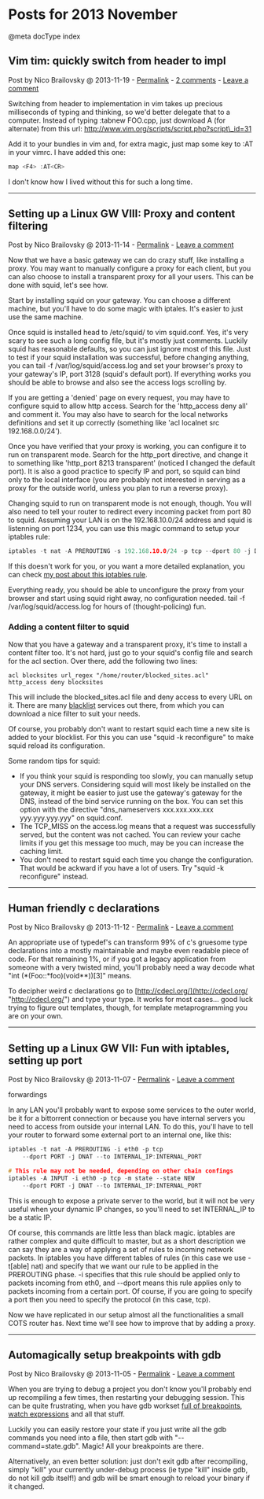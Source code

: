 # Posts for 2013 November

@meta docType index

## Vim tim: quickly switch from header to impl

Post by Nico Brailovsky @ 2013-11-19 - [Permalink](md_blog/2013/1119_Vimtimquicklyswitchfromheadertoimpl.md)  - [2 comments](md_blog/2013/1119_Vimtimquicklyswitchfromheadertoimpl.md) - [Leave a comment](https://github.com/nicolasbrailo/nicolasbrailo.github.io/issues/new?title=Comment@md_blog/2013/1119_Vimtimquicklyswitchfromheadertoimpl.md&body=I%20have%20a%20comment!)

Switching from header to implementation in vim takes up precious milliseconds of typing and thinking, so we'd better delegate that to a computer. Instead of typing :tabnew FOO.cpp, just download A (for alternate) from this url: http://www.vim.org/scripts/script.php?script\_id=31

Add it to your bundles in vim and, for extra magic, just map some key to :AT in your vimrc. I have added this one:

```c++
map <F4> :AT<CR>
```

I don't know how I lived without this for such a long time.








---

## Setting up a Linux GW VIII: Proxy and content filtering

Post by Nico Brailovsky @ 2013-11-14 - [Permalink](md_blog/2013/1114_SettingupaLinuxGWVIIIProxyandcontentfiltering.md)  - [Leave a comment](https://github.com/nicolasbrailo/nicolasbrailo.github.io/issues/new?title=Comment@md_blog/2013/1114_SettingupaLinuxGWVIIIProxyandcontentfiltering.md&body=I%20have%20a%20comment!)

Now that we have a basic gateway we can do crazy stuff, like installing a proxy. You may want to manually configure a proxy for each client, but you can also choose to install a transparent proxy for all your users. This can be done with squid, let's see how.

Start by installing squid on your gateway. You can choose a different machine, but you'll have to do some magic with iptales. It's easier to just use the same machine.

Once squid is installed head to /etc/squid/ to vim squid.conf. Yes, it's very scary to see such a long config file, but it's mostly just comments. Luckily squid has reasonable defaults, so you can just ignore most of this file. Just to test if your squid installation was successful, before changing anything, you can tail -f /var/log/squid/access.log and set your browser's proxy to your gateway's IP, port 3128 (squid's default port). If everything works you should be able to browse and also see the access logs scrolling by.

If you are getting a 'denied' page on every request, you may have to configure squid to allow http access. Search for the 'http\_access deny all' and comment it. You may also have to search for the local networks definitions and set it up correctly (something like 'acl localnet src 192.168.0.0/24').

Once you have verified that your proxy is working, you can configure it to run on transparent mode. Search for the http\_port directive, and change it to something like 'http\_port 8213 transparent' (noticed I changed the default port). It is also a good practice to specify IP and port, so squid can bind only to the local interface (you are probably not interested in serving as a proxy for the outside world, unless you plan to run a reverse proxy).

Changing squid to run on transparent mode is not enough, though. You will also need to tell your router to redirect every incoming packet from port 80 to squid. Assuming your LAN is on the 192.168.10.0/24 address and squid is listenning on port 1234, you can use this magic command to setup your iptables rule:

```c++
iptables -t nat -A PREROUTING -s 192.168.10.0/24 -p tcp --dport 80 -j DNAT --to :1234
```

If this doesn't work for you, or you want a more detailed explanation, you can check [my post about this iptables rule](md_blog/2012/1106_Redirectingconnectionsfromoneporttoanotherwithiptables.md).

Everything ready, you should be able to unconfigure the proxy from your browser and start using squid right away, no configuration needed. tail -f /var/log/squid/access.log for hours of (thought-policing) fun.

### Adding a content filter to squid

Now that you have a gateway and a transparent proxy, it's time to install a content filter too. It's not hard, just go to your squid's config file and search for the acl section. Over there, add the following two lines:

```
acl blocksites url_regex "/home/router/blocked_sites.acl"
http_access deny blocksites
```

This will include the blocked\_sites.acl file and deny access to every URL on it. There are many [blacklist](md_blog/youfoundadeadlink.md) services out there, from which you can download a nice filter to suit your needs.

Of course, you probably don't want to restart squid each time a new site is added to your blocklist. For this you can use "squid -k reconfigure" to make squid reload its configuration.

Some random tips for squid:
* If you think your squid is responding too slowly, you can manually setup your DNS servers. Considering squid will most likely be installed on the gateway, it might be easier to just use the gateway's gateway for the DNS, instead of the bind service running on the box. You can set this option with the directive "dns\_nameservers xxx.xxx.xxx.xxx yyy.yyy.yyy.yyy" on squid.conf.
* The TCP\_MISS on the access.log means that a request was successfully served, but the content was not cached. You can review your cache limits if you get this message too much, may be you can increase the caching limit.
* You don't need to restart squid each time you change the configuration. That would be ackward if you have a lot of users. Try "squid -k reconfigure" instead.





---

## Human friendly c declarations

Post by Nico Brailovsky @ 2013-11-12 - [Permalink](md_blog/2013/1112_Humanfriendlycdeclarations.md)  - [Leave a comment](https://github.com/nicolasbrailo/nicolasbrailo.github.io/issues/new?title=Comment@md_blog/2013/1112_Humanfriendlycdeclarations.md&body=I%20have%20a%20comment!)

An appropriate use of typedef's can transform 99% of c's gruesome type declarations into a mostly maintainable and maybe even readable piece of code. For that remaining 1%, or if you got a legacy application from someone with a very twisted mind, you'll probably need a way decode what "int (\*(Foo::\*foo)(void\*\*))[3]" means.

To decipher weird c declarations go to [http://cdecl.org/](http://cdecl.org/ "http://cdecl.org/") and type your type. It works for most cases... good luck trying to figure out templates, though, for template metaprogramming you are on your own.





---

## Setting up a Linux GW VII: Fun with iptables, setting up port

Post by Nico Brailovsky @ 2013-11-07 - [Permalink](md_blog/2013/1107_SettingupaLinuxGWVIIFunwithiptablessettingupportforwardings.md)  - [Leave a comment](https://github.com/nicolasbrailo/nicolasbrailo.github.io/issues/new?title=Comment@md_blog/2013/1107_SettingupaLinuxGWVIIFunwithiptablessettingupportforwardings.md&body=I%20have%20a%20comment!)

forwardings


In any LAN you'll probably want to expose some services to the outer world, be it for a bittorrent connection or because you have internal servers you need to access from outside your internal LAN. To do this, you'll have to tell your router to forward some external port to an internal one, like this:

```c++
iptables -t nat -A PREROUTING -i eth0 -p tcp
	--dport PORT -j DNAT --to INTERNAL_IP:INTERNAL_PORT

# This rule may not be needed, depending on other chain confings
iptables -A INPUT -i eth0 -p tcp -m state --state NEW
	--dport PORT -j DNAT --to INTERNAL_IP:INTERNAL_PORT
```

This is enough to expose a private server to the world, but it will not be very useful when your dynamic IP changes, so you'll need to set INTERNAL\_IP to be a static IP.

Of course, this commands are little less than black magic. iptables are rather complex and quite difficult to master, but as a short description we can say they are a way of applying a set of rules to incoming network packets. In iptables you have different tables of rules (in this case we use -t[able] nat) and specify that we want our rule to be applied in the PREROUTING phase. -i specifies that this rule should be applied only to packets incoming from eth0, and --dport means this rule applies only to packets incoming from a certain port. Of course, if you are going to specify a port then you need to specify the protocol (in this case, tcp).

Now we have replicated in our setup almost all the functionalities a small COTS router has. Next time we'll see how to improve that by adding a proxy.





---

## Automagically setup breakpoints with gdb

Post by Nico Brailovsky @ 2013-11-05 - [Permalink](md_blog/2013/1105_Automagicallysetupbreakpointswithgdb.md)  - [Leave a comment](https://github.com/nicolasbrailo/nicolasbrailo.github.io/issues/new?title=Comment@md_blog/2013/1105_Automagicallysetupbreakpointswithgdb.md&body=I%20have%20a%20comment!)

When you are trying to debug a project you don't know you'll probably end up recompiling a few times, then restarting your debugging session. This can be quite frustrating, when you have gdb workset [full of breakpoints](md_blog/2013/0704_Myowngdbcheatsheetjustbecause.md), [watch expressions](md_blog/2013/0625_Watchpointsingdbwakemeupwhenfoochanges.md) and all that stuff.

Luckily you can easily restore your state if you just write all the gdb commands you need into a file, then start gdb with "--command=state.gdb". Magic! All your breakpoints are there.

Alternatively, an even better solution: just don't exit gdb after recompiling, simply "kill" your currently under-debug process (ie type "kill" inside gdb, do not kill gdb itself!) and gdb will be smart enough to reload your binary if it changed.



